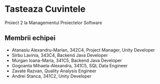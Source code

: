 # Tasteaza Cuvintele
Proiect 2 la Managementul Proiectelor Software

## Membrii echipei
- Atanasiu Alexandru-Marian, 342C4, Project Manager, Unity Developer
- Sirbu Lavinia, 343C4, Backend Java Developer
- Murgan Ioana-Maria, 341C5, Backend Java Developer
- Gogoanta Mihaela-Alexandra, 341C5, SQL Data Engineer
- Zavate Razvan, Quality Analysis Engineer
- Andrei Stanca, 341C2, Unity Developer
